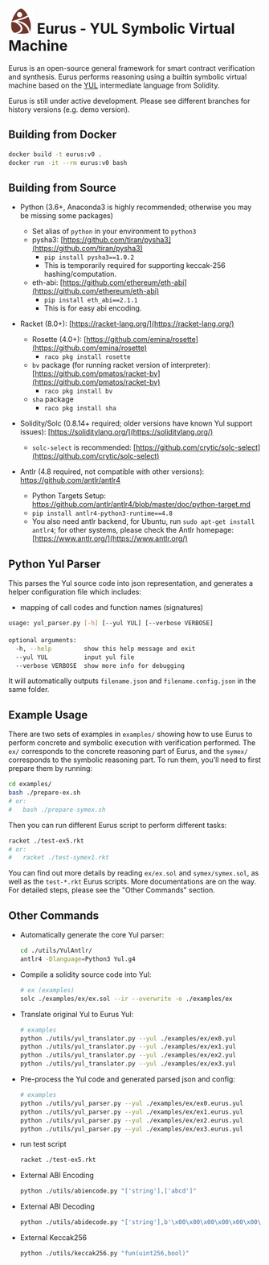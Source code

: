 <div align="left">
  <h1>
    <img src="./resources/eurus-white.png" width=50>
  	Eurus - YUL Symbolic Virtual Machine
  </h1>
</div>

Eurus is an open-source general framework for smart contract verification and synthesis. Eurus performs reasoning using a builtin symbolic virtual machine based on the [YUL](https://docs.soliditylang.org/en/latest/yul.html) intermediate language from Solidity.

Eurus is still under active development. Please see different branches for history versions (e.g. demo version).

## Building from Docker

```bash
docker build -t eurus:v0 .
docker run -it --rm eurus:v0 bash
```

## Building from Source

- Python (3.6+, Anaconda3 is highly recommended; otherwise you may be missing some packages)
  - Set alias of `python` in your environment to `python3`
  - pysha3: [https://github.com/tiran/pysha3](https://github.com/tiran/pysha3)
    - `pip install pysha3==1.0.2`
    - This is temporarily required for supporting keccak-256 hashing/computation.
  - eth-abi: [https://github.com/ethereum/eth-abi](https://github.com/ethereum/eth-abi)
    - `pip install eth_abi==2.1.1`
    - This is for easy abi encoding.
  
- Racket (8.0+): [https://racket-lang.org/](https://racket-lang.org/)
  - Rosette (4.0+): [https://github.com/emina/rosette](https://github.com/emina/rosette)
    - `raco pkg install rosette`
  - `bv` package (for running racket version of interpreter): [https://github.com/pmatos/racket-bv](https://github.com/pmatos/racket-bv)
    - `raco pkg install bv`
  - `sha` package
    - `raco pkg install sha`
- Solidity/Solc (0.8.14+ required; older versions have known Yul support issues): [https://soliditylang.org/](https://soliditylang.org/)
  - `solc-select` is recommended: [https://github.com/crytic/solc-select](https://github.com/crytic/solc-select)
- Antlr (4.8 required, not compatible with other versions): https://github.com/antlr/antlr4
  - Python Targets Setup: https://github.com/antlr/antlr4/blob/master/doc/python-target.md
  - `pip install antlr4-python3-runtime==4.8`
  - You also need antlr backend, for Ubuntu, run `sudo apt-get install antlr4`; for other systems, please check the Antlr homepage: [https://www.antlr.org/](https://www.antlr.org/)

## Python Yul Parser

This parses the Yul source code into json representation, and generates a helper configuration file which includes:

- mapping of call codes and function names (signatures)

```bash
usage: yul_parser.py [-h] [--yul YUL] [--verbose VERBOSE]

optional arguments:
  -h, --help         show this help message and exit
  --yul YUL          input yul file
  --verbose VERBOSE  show more info for debugging
```

It will automatically outputs `filename.json` and `filename.config.json` in the same folder.

## Example Usage

There are two sets of examples in `examples/` showing how to use Eurus to perform concrete and symbolic execution with verification performed. The `ex/` corresponds to the concrete reasoning part of Eurus, and the `symex/` corresponds to the symbolic reasoning part. To run them, you'll need to first prepare them by running:

```bash
cd examples/
bash ./prepare-ex.sh
# or:
#   bash ./prepare-symex.sh
```

Then you can run different Eurus script to perform different tasks:

```bash
racket ./test-ex5.rkt
# or:
#   racket ./test-symex1.rkt
```

You can find out more details by reading `ex/ex.sol` and `symex/symex.sol`, as well as the `test-*.rkt` Eurus scripts. More documentations are on the way. For detailed steps, please see the "Other Commands" section.

## Other Commands

- Automatically generate the core Yul parser:

  ```bash
  cd ./utils/YulAntlr/
  antlr4 -Dlanguage=Python3 Yul.g4
  ```

- Compile a solidity source code into Yul:

  ```bash
  # ex (examples)
  solc ./examples/ex/ex.sol --ir --overwrite -o ./examples/ex
  ```

- Translate original Yul to Eurus Yul:

  ```bash
  # examples
  python ./utils/yul_translator.py --yul ./examples/ex/ex0.yul
  python ./utils/yul_translator.py --yul ./examples/ex/ex1.yul
  python ./utils/yul_translator.py --yul ./examples/ex/ex2.yul
  python ./utils/yul_translator.py --yul ./examples/ex/ex3.yul
  ```

- Pre-process the Yul code and generated parsed json and config:

  ```bash
  # examples
  python ./utils/yul_parser.py --yul ./examples/ex/ex0.eurus.yul
  python ./utils/yul_parser.py --yul ./examples/ex/ex1.eurus.yul
  python ./utils/yul_parser.py --yul ./examples/ex/ex2.eurus.yul
  python ./utils/yul_parser.py --yul ./examples/ex/ex3.eurus.yul
  ```

- run test script

  ```bash
  racket ./test-ex5.rkt
  ```

- External ABI Encoding

  ```bash
  python ./utils/abiencode.py "['string'],['abcd']"
  ```

- External ABI Decoding

  ```bash
  python ./utils/abidecode.py "['string'],b'\x00\x00\x00\x00\x00\x00\x00\x00\x00\x00\x00\x00\x00\x00\x00\x00\x00\x00\x00\x00\x00\x00\x00\x00\x00\x00\x00\x00\x00\x00\x00\x20\x00\x00\x00\x00\x00\x00\x00\x00\x00\x00\x00\x00\x00\x00\x00\x00\x00\x00\x00\x00\x00\x00\x00\x00\x00\x00\x00\x00\x00\x00\x00\x06\x6d\x79\x6e\x61\x6d\x65\x00\x00\x00\x00\x00\x00\x00\x00\x00\x00\x00\x00\x00\x00\x00\x00\x00\x00\x00\x00\x00\x00\x00\x00\x00\x00'"
  ```

- External Keccak256

  ```bash
  python ./utils/keccak256.py "fun(uint256,bool)"
  ```